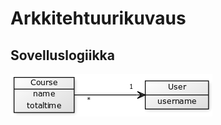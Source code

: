 # Arkkitehtuurikuvaus

## Sovelluslogiikka

![Luokkakaavio](https://github.com/nikomn/ot-harjoitustyo/blob/master/dokumentaatio/kuvat/luokkakaavio1.png)

